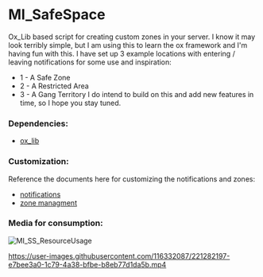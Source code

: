 
# MI_SafeSpace
Ox_Lib based script for creating custom zones in your server. I know it may look terribly simple, but I am using this to learn the ox framework and I'm having fun with this. I have set up 3 example locations with entering / leaving notifications for some use and inspiration:
* 1 - A Safe Zone
* 2 - A Restricted Area
* 3 - A Gang Territory
I do intend to build on this and add new features in time, so I hope you stay tuned.

### Dependencies:
* [ox_lib](https://github.com/overextended/ox_lib)

### Customization:
Reference the documents here for customizing the notifications and zones:
* [notifications](https://overextended.github.io/docs/ox_lib/Interface/Client/notify/#libnotify)
* [zone managment](https://overextended.github.io/docs/ox_lib/Zones/Client)

### Media for consumption:
![MI_SS_ResourceUsage](https://user-images.githubusercontent.com/116332087/221282217-b66f200c-f27b-4a30-b0aa-03a23a9e724a.png)


https://user-images.githubusercontent.com/116332087/221282197-e7bee3a0-1c79-4a38-bfbe-b8eb77d1da5b.mp4

